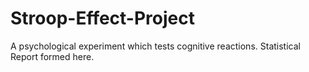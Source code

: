 # Stroop-Effect-Project
A psychological experiment which tests cognitive reactions. Statistical Report formed here.  
